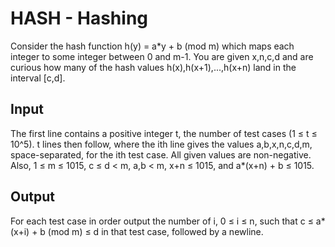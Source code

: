 # HASH - Hashing

Consider the hash function h(y) = a*y + b (mod m) which maps each integer to some integer between 0 and m-1. You are given x,n,c,d and are curious how many of the hash values h(x),h(x+1),...,h(x+n) land in the interval [c,d].

## Input
The first line contains a positive integer t, the number of test cases (1 ≤ t ≤ 10^5). t lines then follow, where the ith line gives the values a,b,x,n,c,d,m, space-separated, for the ith test case. All given values are non-negative. Also, 1 ≤ m ≤ 1015, c ≤ d < m, a,b < m, x+n ≤ 1015, and a*(x+n) + b ≤ 1015.

## Output
For each test case in order output the number of i, 0 ≤ i ≤ n, such that c ≤ a*(x+i) + b (mod m) ≤ d in that test case, followed by a newline.
